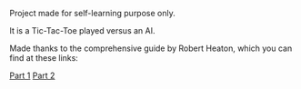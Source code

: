 Project made for self-learning purpose only.

It is a Tic-Tac-Toe played versus an AI.

Made thanks to the comprehensive guide by Robert Heaton, which you can find at these links:

[Part 1](https://robertheaton.com/2018/10/09/programming-projects-for-advanced-beginners-3-a/)
[Part 2](https://robertheaton.com/2018/10/09/programming-projects-for-advanced-beginners-3-b/)
